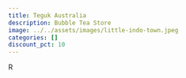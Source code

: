 ```yaml
---
title: Teguk Australia
description: Bubble Tea Store
image: ../../assets/images/little-indo-town.jpeg
categories: []
discount_pct: 10
---
```

R
